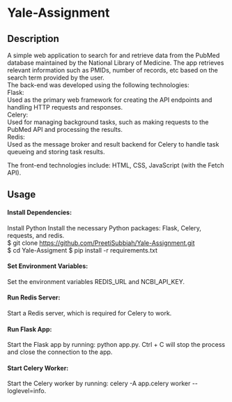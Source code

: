 # Yale-Assignment
## Description
A simple web application to search for and retrieve data from the PubMed database maintained by the National Library of Medicine. The app retrieves relevant information such as PMIDs, number of records, etc based on the search term provided by the user. \
The back-end was developed using the following technologies: \
Flask: \
Used as the primary web framework for creating the API endpoints and handling HTTP requests and responses. \
Celery: \
Used for managing background tasks, such as making requests to the PubMed API and processing the results. \
Redis: \
Used as the message broker and result backend for Celery to handle task queueing and storing task results.

The front-end technologies include: HTML, CSS, JavaScript (with the Fetch API).

## Usage
#### Install Dependencies:
Install Python
Install the necessary Python packages: Flask, Celery, requests, and redis. \
$ git clone https://github.com/PreetiSubbiah/Yale-Assignment.git \
$ cd Yale-Assigment $ pip install -r requirements.txt 
#### Set Environment Variables: 
Set the environment variables REDIS_URL and NCBI_API_KEY. 
#### Run Redis Server:
Start a Redis server, which is required for Celery to work. 
#### Run Flask App: 
Start the Flask app by running: python app.py. 
Ctrl + C will stop the process and close the connection to the app.
#### Start Celery Worker: 
Start the Celery worker by running: celery -A app.celery worker --loglevel=info.
